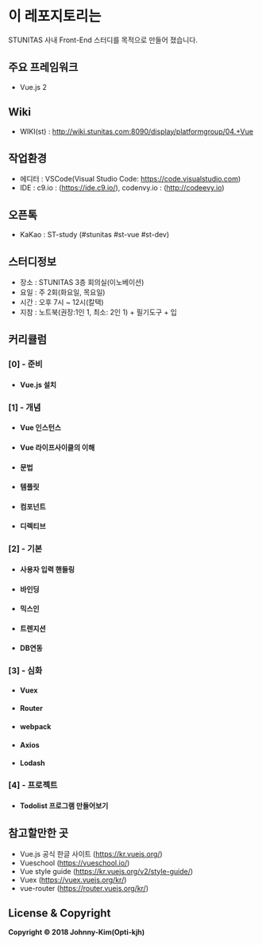 # 이 레포지토리는
STUNITAS 사내 Front-End 스터디를 목적으로 만들어 졌습니다.

## 주요 프레임워크
- Vue.js 2

## Wiki
- WIKI(st) : http://wiki.stunitas.com:8090/display/platformgroup/04.+Vue

## 작업환경
- 에디터 : VSCode(Visual Studio Code: https://code.visualstudio.com)
- IDE : c9.io : (https://ide.c9.io/), codenvy.io : (http://codeevy.io)

## 오픈톡
- KaKao : ST-study (#stunitas #st-vue #st-dev)

## 스터디정보
- 장소 : STUNITAS 3층 회의실(이노베이션)
- 요일 : 주 2회(화요일, 목요일)
- 시간 : 오후 7시 ~ 12시(칼택)
- 지참 : 노트북(권장:1인 1, 최소: 2인 1) + 필기도구 + 입

## 커리큘럼

### [0] - 준비
- #### Vue.js 설치

### [1] - 개념
- #### Vue 인스턴스
- #### Vue 라이프사이클의 이해
- #### 문법
- #### 템플릿
- #### 컴포넌트
- #### 디렉티브

### [2] - 기본
- #### 사용자 입력 핸들링
- #### 바인딩
- #### 믹스인
- #### 트렌지션
- #### DB연동

### [3] - 심화
- #### Vuex
- #### Router
- #### webpack
- #### Axios
- #### Lodash

### [4] - 프로젝트
- #### Todolist 프로그램 만들어보기

## 참고할만한 곳
- Vue.js 공식 한글 사이트 (https://kr.vuejs.org/)
- Vueschool (https://vueschool.io/)
- Vue style guide (https://kr.vuejs.org/v2/style-guide/)
- Vuex (https://vuex.vuejs.org/kr/)
- vue-router (https://router.vuejs.org/kr/)

## License & Copyright
**Copyright © 2018 Johnny-Kim(Opti-kjh)**